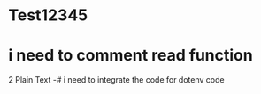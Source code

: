 # Test12345


# i need to comment read function
2
Plain Text
-# i need to integrate the code for dotenv code
